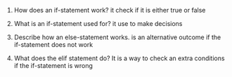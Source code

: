 1. How does an if-statement work?
it check if it is either true or false

2. What is an if-statement used for?
it use to make decisions

3. Describe how an else-statement works.
is an alternative outcome if the if-statement does not work

4. What does the elif statement do?
It is a way to check an extra conditions if the if-statement is wrong
